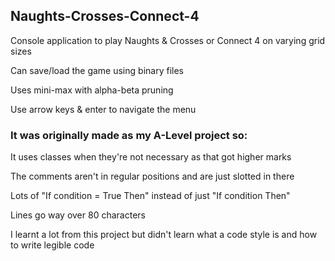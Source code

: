 ## Naughts-Crosses-Connect-4
Console application to play Naughts & Crosses or Connect 4 on varying grid sizes

Can save/load the game using binary files

Uses mini-max with alpha-beta pruning

Use arrow keys & enter to navigate the menu



### It was originally made as my A-Level project so:

It uses classes when they're not necessary as that got higher marks

The comments aren't in regular positions and are just slotted in there

Lots of "If condition = True Then" instead of just "If condition Then"

Lines go way over 80 characters


I learnt a lot from this project but didn't learn what a code style is and how to write legible code


